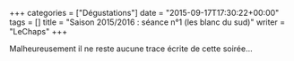 +++
categories = ["Dégustations"]
date = "2015-09-17T17:30:22+00:00"
tags = [] 
title = "Saison 2015/2016 : séance n°1 (les blanc du sud)"
writer = "LeChaps"
+++

Malheureusement il ne reste aucune trace écrite de cette soirée...
